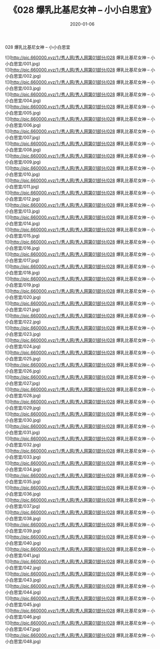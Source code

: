 ﻿---
layout: post
title:  《028 爆乳比基尼女神 – 小小白思宜》
date:   2020-01-06
img: http://pic.660000.xyz/1:/秀人网/秀人网第01部分/028 爆乳比基尼女神 – 小小白思宜/000.jpg
categories: [美女, 清纯, 唯美]
---

028 爆乳比基尼女神 – 小小白思宜

  ![](http://pic.660000.xyz/1:/秀人网/秀人网第01部分/028 爆乳比基尼女神 – 小小白思宜/001.jpg) <br> ![](http://pic.660000.xyz/1:/秀人网/秀人网第01部分/028 爆乳比基尼女神 – 小小白思宜/002.jpg) <br> ![](http://pic.660000.xyz/1:/秀人网/秀人网第01部分/028 爆乳比基尼女神 – 小小白思宜/003.jpg) <br> ![](http://pic.660000.xyz/1:/秀人网/秀人网第01部分/028 爆乳比基尼女神 – 小小白思宜/004.jpg) <br> ![](http://pic.660000.xyz/1:/秀人网/秀人网第01部分/028 爆乳比基尼女神 – 小小白思宜/005.jpg) <br> ![](http://pic.660000.xyz/1:/秀人网/秀人网第01部分/028 爆乳比基尼女神 – 小小白思宜/006.jpg) <br> ![](http://pic.660000.xyz/1:/秀人网/秀人网第01部分/028 爆乳比基尼女神 – 小小白思宜/007.jpg) <br> ![](http://pic.660000.xyz/1:/秀人网/秀人网第01部分/028 爆乳比基尼女神 – 小小白思宜/008.jpg) <br> ![](http://pic.660000.xyz/1:/秀人网/秀人网第01部分/028 爆乳比基尼女神 – 小小白思宜/009.jpg) <br> ![](http://pic.660000.xyz/1:/秀人网/秀人网第01部分/028 爆乳比基尼女神 – 小小白思宜/010.jpg) <br> ![](http://pic.660000.xyz/1:/秀人网/秀人网第01部分/028 爆乳比基尼女神 – 小小白思宜/011.jpg) <br> ![](http://pic.660000.xyz/1:/秀人网/秀人网第01部分/028 爆乳比基尼女神 – 小小白思宜/012.jpg) <br> ![](http://pic.660000.xyz/1:/秀人网/秀人网第01部分/028 爆乳比基尼女神 – 小小白思宜/013.jpg) <br> ![](http://pic.660000.xyz/1:/秀人网/秀人网第01部分/028 爆乳比基尼女神 – 小小白思宜/014.jpg) <br> ![](http://pic.660000.xyz/1:/秀人网/秀人网第01部分/028 爆乳比基尼女神 – 小小白思宜/015.jpg) <br> ![](http://pic.660000.xyz/1:/秀人网/秀人网第01部分/028 爆乳比基尼女神 – 小小白思宜/016.jpg) <br> ![](http://pic.660000.xyz/1:/秀人网/秀人网第01部分/028 爆乳比基尼女神 – 小小白思宜/017.jpg) <br> ![](http://pic.660000.xyz/1:/秀人网/秀人网第01部分/028 爆乳比基尼女神 – 小小白思宜/018.jpg) <br> ![](http://pic.660000.xyz/1:/秀人网/秀人网第01部分/028 爆乳比基尼女神 – 小小白思宜/019.jpg) <br> ![](http://pic.660000.xyz/1:/秀人网/秀人网第01部分/028 爆乳比基尼女神 – 小小白思宜/020.jpg) <br> ![](http://pic.660000.xyz/1:/秀人网/秀人网第01部分/028 爆乳比基尼女神 – 小小白思宜/021.jpg) <br> ![](http://pic.660000.xyz/1:/秀人网/秀人网第01部分/028 爆乳比基尼女神 – 小小白思宜/022.jpg) <br> ![](http://pic.660000.xyz/1:/秀人网/秀人网第01部分/028 爆乳比基尼女神 – 小小白思宜/023.jpg) <br> ![](http://pic.660000.xyz/1:/秀人网/秀人网第01部分/028 爆乳比基尼女神 – 小小白思宜/024.jpg) <br> ![](http://pic.660000.xyz/1:/秀人网/秀人网第01部分/028 爆乳比基尼女神 – 小小白思宜/025.jpg) <br> ![](http://pic.660000.xyz/1:/秀人网/秀人网第01部分/028 爆乳比基尼女神 – 小小白思宜/026.jpg) <br> ![](http://pic.660000.xyz/1:/秀人网/秀人网第01部分/028 爆乳比基尼女神 – 小小白思宜/027.jpg) <br> ![](http://pic.660000.xyz/1:/秀人网/秀人网第01部分/028 爆乳比基尼女神 – 小小白思宜/028.jpg) <br> ![](http://pic.660000.xyz/1:/秀人网/秀人网第01部分/028 爆乳比基尼女神 – 小小白思宜/029.jpg) <br> ![](http://pic.660000.xyz/1:/秀人网/秀人网第01部分/028 爆乳比基尼女神 – 小小白思宜/030.jpg) <br> ![](http://pic.660000.xyz/1:/秀人网/秀人网第01部分/028 爆乳比基尼女神 – 小小白思宜/031.jpg) <br> ![](http://pic.660000.xyz/1:/秀人网/秀人网第01部分/028 爆乳比基尼女神 – 小小白思宜/032.jpg) <br> ![](http://pic.660000.xyz/1:/秀人网/秀人网第01部分/028 爆乳比基尼女神 – 小小白思宜/033.jpg) <br> ![](http://pic.660000.xyz/1:/秀人网/秀人网第01部分/028 爆乳比基尼女神 – 小小白思宜/034.jpg) <br> ![](http://pic.660000.xyz/1:/秀人网/秀人网第01部分/028 爆乳比基尼女神 – 小小白思宜/035.jpg) <br> ![](http://pic.660000.xyz/1:/秀人网/秀人网第01部分/028 爆乳比基尼女神 – 小小白思宜/036.jpg) <br> ![](http://pic.660000.xyz/1:/秀人网/秀人网第01部分/028 爆乳比基尼女神 – 小小白思宜/037.jpg) <br> ![](http://pic.660000.xyz/1:/秀人网/秀人网第01部分/028 爆乳比基尼女神 – 小小白思宜/038.jpg) <br> ![](http://pic.660000.xyz/1:/秀人网/秀人网第01部分/028 爆乳比基尼女神 – 小小白思宜/039.jpg) <br> ![](http://pic.660000.xyz/1:/秀人网/秀人网第01部分/028 爆乳比基尼女神 – 小小白思宜/040.jpg) <br> ![](http://pic.660000.xyz/1:/秀人网/秀人网第01部分/028 爆乳比基尼女神 – 小小白思宜/041.jpg) <br> ![](http://pic.660000.xyz/1:/秀人网/秀人网第01部分/028 爆乳比基尼女神 – 小小白思宜/042.jpg) <br> ![](http://pic.660000.xyz/1:/秀人网/秀人网第01部分/028 爆乳比基尼女神 – 小小白思宜/043.jpg) <br> ![](http://pic.660000.xyz/1:/秀人网/秀人网第01部分/028 爆乳比基尼女神 – 小小白思宜/044.jpg) <br> ![](http://pic.660000.xyz/1:/秀人网/秀人网第01部分/028 爆乳比基尼女神 – 小小白思宜/045.jpg) <br> ![](http://pic.660000.xyz/1:/秀人网/秀人网第01部分/028 爆乳比基尼女神 – 小小白思宜/046.jpg) <br> ![](http://pic.660000.xyz/1:/秀人网/秀人网第01部分/028 爆乳比基尼女神 – 小小白思宜/047.jpg) <br> ![](http://pic.660000.xyz/1:/秀人网/秀人网第01部分/028 爆乳比基尼女神 – 小小白思宜/048.jpg) <br>
